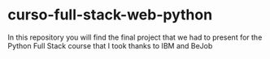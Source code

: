 # curso-full-stack-web-python
In this repository you will find the final project that we had to present for the Python Full Stack course that I took thanks to IBM and BeJob
